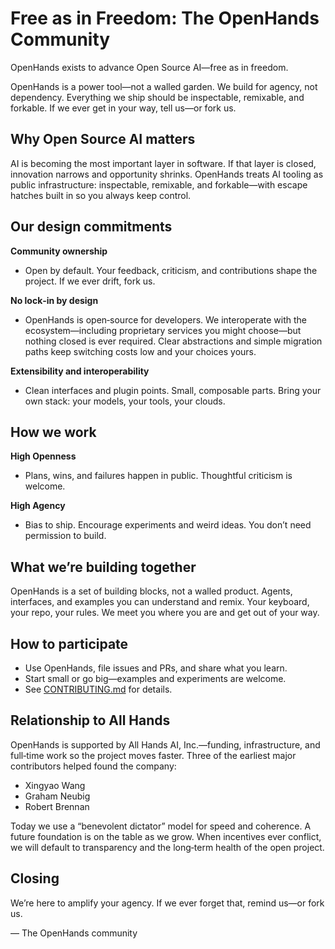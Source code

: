 # Free as in Freedom: The OpenHands Community

OpenHands exists to advance Open Source AI—free as in freedom.

OpenHands is a power tool—not a walled garden. We build for agency, not dependency. Everything we ship should be
inspectable, remixable, and forkable. If we ever get in your way, tell us—or fork us.

## Why Open Source AI matters
AI is becoming the most important layer in software. If that layer is closed, innovation narrows and opportunity
shrinks. OpenHands treats AI tooling as public infrastructure: inspectable, remixable, and forkable—with escape hatches
built in so you always keep control.

## Our design commitments
**Community ownership**
- Open by default. Your feedback, criticism, and contributions shape the project. If we ever drift, fork us.

**No lock‑in by design**
- OpenHands is open‑source for developers. We interoperate with the ecosystem—including proprietary services you might
choose—but nothing closed is ever required. Clear abstractions and simple migration paths keep switching costs low and
your choices yours.

**Extensibility and interoperability**
- Clean interfaces and plugin points. Small, composable parts. Bring your own stack: your models, your tools, your
clouds.

## How we work
**High Openness**
- Plans, wins, and failures happen in public. Thoughtful criticism is welcome.

**High Agency**
- Bias to ship. Encourage experiments and weird ideas. You don’t need permission to build.

## What we’re building together
OpenHands is a set of building blocks, not a walled product. Agents, interfaces, and examples you can understand and remix.
Your keyboard, your repo, your rules. We meet you where you are and get out of your way.

## How to participate
- Use OpenHands, file issues and PRs, and share what you learn.
- Start small or go big—examples and experiments are welcome.
- See [CONTRIBUTING.md](./CONTRIBUTING.md) for details.

## Relationship to All Hands
OpenHands is supported by All Hands AI, Inc.—funding, infrastructure, and full‑time work so the project moves faster.
Three of the earliest major contributors helped found the company:
- Xingyao Wang
- Graham Neubig
- Robert Brennan

Today we use a “benevolent dictator” model for speed and coherence. A future foundation is on the table as we grow.
When incentives ever conflict, we will default to transparency and the long‑term health of the open project.

## Closing
We’re here to amplify your agency. If we ever forget that, remind us—or fork us.

— The OpenHands community
